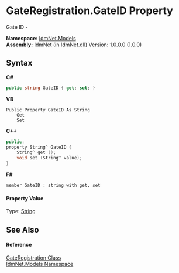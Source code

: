 # GateRegistration.GateID Property 
 

Gate ID -

**Namespace:**&nbsp;<a href="N_IdmNet_Models">IdmNet.Models</a><br />**Assembly:**&nbsp;IdmNet (in IdmNet.dll) Version: 1.0.0.0 (1.0.0)

## Syntax

**C#**<br />
``` C#
public string GateID { get; set; }
```

**VB**<br />
``` VB
Public Property GateID As String
	Get
	Set
```

**C++**<br />
``` C++
public:
property String^ GateID {
	String^ get ();
	void set (String^ value);
}
```

**F#**<br />
``` F#
member GateID : string with get, set

```


#### Property Value
Type: <a href="http://msdn2.microsoft.com/en-us/library/s1wwdcbf" target="_blank">String</a>

## See Also


#### Reference
<a href="T_IdmNet_Models_GateRegistration">GateRegistration Class</a><br /><a href="N_IdmNet_Models">IdmNet.Models Namespace</a><br />